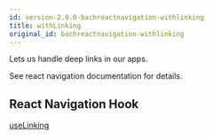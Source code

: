 ```yaml
---
id: version-2.0.0-bachreactnavigation-withlinking
title: withLinking
original_id: bachreactnavigation-withlinking
---
```


Lets us handle deep links in our apps.

See react navigation documentation for details.

## React Navigation Hook

[useLinking](https://reactnavigation.org/docs/use-linking)
